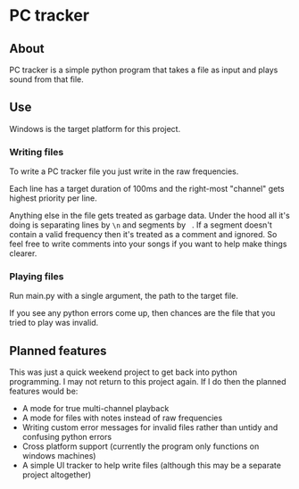 # PC tracker
## About
PC tracker is a simple python program that takes a file as input and plays sound from that file.

## Use
Windows is the target platform for this project.

### Writing files
To write a PC tracker file you just write in the raw frequencies.

Each line has a target duration of 100ms and the right-most "channel" gets highest priority per line.

Anything else in the file gets treated as garbage data. Under the hood all it's doing is separating lines by `\n` and segments by ` `. If a segment doesn't contain a valid frequency then it's treated as a comment and ignored.
So feel free to write comments into your songs if you want to help make things clearer.

### Playing files
Run main.py with a single argument, the path to the target file.

If you see any python errors come up, then chances are the file that you tried to play was invalid. 

## Planned features
This was just a quick weekend project to get back into python programming. I may not return to this project again. If I do then the planned features would be:

* A mode for true multi-channel playback
* A mode for files with notes instead of raw frequencies
* Writing custom error messages for invalid files rather than untidy and confusing python errors
* Cross platform support (currently the program only functions on windows machines)
* A simple UI tracker to help write files (although this may be a separate project altogether)